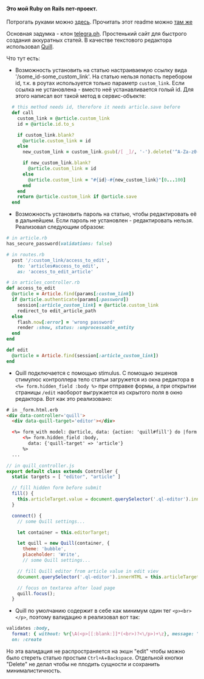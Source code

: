 #### Это мой Ruby on Rails пет-проект.

Потрогать руками можно [здесь](https://darkwrite.herokuapp.com). Прочитать этот readme можно [там же](https://darkwrite.herokuapp.com/1)

Основная задумка - клон [telegra.ph](https://telegra.ph/). Простенький сайт для быстрого создания аккуратных статей.
В качестве текстового редактора использовал [Quill](https://quilljs.com/).

Что тут есть:

* Возможность установить на статью настраиваемую ссылку вида '/some_id-some_custom_link'. На статью нельзя попасть перебором id, т.к. в роутах используется только параметр `custom_link`. Если ссылка не установлена - вместо неё устанавливается голый id.
Для этого написал вот такой метод в сервис-объекте:
```ruby
  # this method needs id, therefore it needs article.save before
  def call
    custom_link = @article.custom_link
    id = @article.id.to_s

    if custom_link.blank?
      @article.custom_link = id
    else
      new_custom_link = custom_link.gsub(/[ _]/, '-').delete('^A-Za-z0-9-')

      if new_custom_link.blank?
        @article.custom_link = id
      else
        @article.custom_link = "#{id}-#{new_custom_link}"[0...100]
      end
    end
    return @article.custom_link if @article.save
  end
```

* Возможность установить пароль на статью, чтобы редактировать её в дальнейшем. Если пароль не установлен - редактировать нельзя.
Реализовал следующим образом:
```ruby
# in article.rb
has_secure_password(validations: false)

# in routes.rb
  post '/:custom_link/access_to_edit',
    to: 'articles#access_to_edit',
    as: 'access_to_edit_article'

# in articles_controller.rb
def access_to_edit
  @article = Article.find(params[:custom_link])
  if @article.authenticate(params[:password])
    session[:article_custom_link] = @article.custom_link
    redirect_to edit_article_path
  else
    flash.now[:error] = 'wrong password'
    render :show, status: :unprocessable_entity
  end
end

def edit
  @article = Article.find(session[:article_custom_link])
end
```

* Quill подключается с помощью stimulus. С помощью экшенов стимулюс контроллера тело статьи загружется из окна редактора в `<%= form.hidden_field :body %>` при отправке формы, а при открытии страницы `/edit` наоборот выгружается из скрытого поля в окно редактора.
Вот как это реализовано:
```html
# in _form.html.erb
<div data-controller='quill'>
  <div data-quill-target='editor'></div>

  <%= form_with model: @article, data: {action: 'quill#fill'} do |form| %>
      <%= form.hidden_field :body,
        data: {'quill-target' => 'article'}
      %>
  ...
```
```js
// in quill_controller.js
export default class extends Controller {
  static targets = [ "editor", "article" ]

  // fill hidden form before submit
  fill() {
    this.articleTarget.value = document.querySelector('.ql-editor').innerHTML
  }

  connect() {
    // some Quill settings...

    let container = this.editorTarget;

    let quill = new Quill(container, {
      theme: 'bubble',
      placeholder: 'Write',
      // some Quill settings...

    // fill Quill editor from article value in edit viev
    document.querySelector('.ql-editor').innerHTML = this.articleTarget.value;

    // focus on textarea after load page
    quill.focus();
  }
```

* Quill по умолчанию содержит в себе как минимум один тег `<p><br></p>`, поэтому валидацию я реализовал вот так:
```ruby
validates :body,
  format: { without: %r{\A(<p>[[:blank:]]*(<br>)?<\/p>)+\z}, message: "can't be blank" },
  on: :create
```
Но эта валидация не распространяется на экшн "edit" чтобы можно было стереть статью простым `Ctrl+A`+`Backspace`. Отдельной кнопки "Delete" не делал чтобы не плодить сущности и сохранить минималистичность.